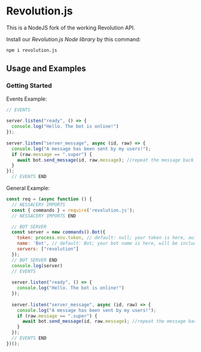 # Revolution.js
This is a NodeJS fork of the working Revolution API.

Install our *Revolution.js Node library* by this command:
```npm
npm i revolution.js
```

## Usage and Examples
### Getting Started
Events Example:
```js
// EVENTS
  
server.listen("ready", () => {
  console.log("Hello. The bot is online!")
});
  
server.listen("server_message", async (id, raw) => {
  console.log("A message has been sent by my users!");
  if (raw.message == ".super") {
    await bot.send_message(id, raw.message); //repeat the message back to the user of the server!
  }
});
  // EVENTS END
```
General Example:
```js
const req = (async function () {
  // NESSACERY IMPORTS
  const { commands } = require('revolution.js');
  // NESSACERY IMPORTS END

  // BOT SERVER  
  const server = new commands().Bot({
    token: process.env.token, // default: null; your token is here, authorizes your bot to our servers.
    name: 'Bot', // default: Bot; your bot name is here, will be included in different messages your bot sends.
    servers: ["revolution"]
  });
  // BOT SERVER END
  console.log(server)
  // EVENTS
  
  server.listen("ready", () => {
    console.log("Hello. The bot is online!")
  });
  
  server.listen("server_message", async (id, raw) => {
    console.log("A message has been sent by my users!");
    if (raw.message == ".super") {
      await bot.send_message(id, raw.message); //repeat the message back to the user of the server!
    }
  });
  // EVENTS END
})();
```
